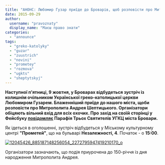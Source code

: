 ```yaml
---
title: "АНОНС: Любомир Гузар приїде до Броварів, щоб розповісти про Митрополита Андрея Шептицького"
date: 2015-09-29
author: 
  username: "pravoznaty"
  display_name: "Маєш право знати"
categories: 
  - "announce"
tags: 
  - "greko-katolyky"
  - "guzar"
  - "zuustrich"
  - "novini"
  - "prometey"
  - "rozmova"
  - "ugkts"
  - "sheptytskyj"
---
```


**Наступної п'ятниці, 9 жовтня, у Броварах відбудеться зустріч із колишнім очільником Української греко-католицької церкви Любомиром Гузарем. Блаженніший приїде до нашого міста, щоби розповісти про Митрополита Андрея Шептицького. Організатори обіцяють вільний вхід для всіх охочих. Про захід на своїй сторінці у Фейсбуку [повідомляє](https://www.facebook.com/3svyatyteli/photos/a.580696055371833.1073741826.222746151166827/885187148256054/?type=3) Парафія Трьох Святителів УГКЦ міста Бровари.**

Як ідеться в оголошенні, зустріч відбудеться у Міському культурному центрі **"Прометей"**, що на бульварі **Незалежності, 4**. Початок - о **15:00**.

[![12045426_885187148256054_2272795947419210170_o](https://mpz.brovary.org/wp-content/uploads/2015/09/12045426_885187148256054_2272795947419210170_o.jpg)](https://mpz.brovary.org/wp-content/uploads/2015/09/12045426_885187148256054_2272795947419210170_o.jpg)

Організатори зазначають, що подія приурочена до 150-річчя із дня народження Митрополита Андрея.
